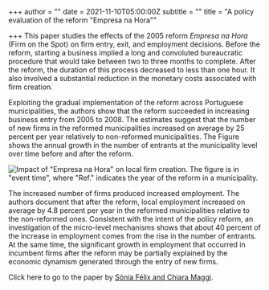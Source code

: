 +++
author = ""
date = 2021-11-10T05:00:00Z
subtitle = ""
title = "A policy evaluation of the reform \"Empresa na Hora\""

+++
This paper studies the effects of the 2005 reform _Empresa na Hora_ (Firm on the Spot) on firm entry, exit, and employment decisions. Before the reform, starting a business implied a long and convoluted bureaucratic procedure that would take between two to three months to complete. After the reform, the duration of this process decreased to less than one hour. It also involved a substantial reduction in the monetary costs associated with firm creation.

Exploiting the gradual implementation of the reform across Portuguese municipalities, the authors show that the reform succeeded in increasing business entry from 2005 to 2008. The estimates suggest that the number of new firms in the reformed municipalities increased on average by 25 percent per year relatively to non-reformed municipalities. The Figure shows the annual growth in the number of entrants at the municipality level over time before and after the reform.

![](/v1636555776/research_report/Screen_Shot_2021-11-10_at_9.49.03_AM_jcj5za.png 'Impact of "Empresa na Hora" on local firm creation. The figure is in "event time", where "Ref." indicates the year of the reform in a municipality.')

The increased number of firms produced increased employment. The authors document that after the reform, local employment increased on average by 4.8 percent per year in the reformed municipalities relative to the non-reformed ones. Consistent with the intent of the policy reform, an investigation of the micro-level mechanisms shows that about 40 percent of the increase in employment comes from the rise in the number of entrants. At the same time, the significant growth in employment that occurred in incumbent firms after the reform may be partially explained by the economic dynamism generated through the entry of new firms.

Click here to go to the paper by [Sónia Félix and Chiara Maggi](https://econpapers.repec.org/paper/ptuwpaper/w201904.htm).
